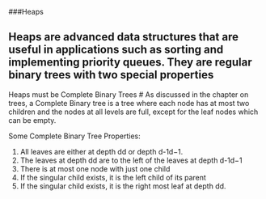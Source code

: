 ###Heaps
## Heaps are advanced data structures that are useful in applications such as sorting and implementing priority queues. They are regular binary trees with two special properties

Heaps must be Complete Binary Trees #
As discussed in the chapter on trees, a Complete Binary tree is a tree where each node has at most two children and the nodes at all levels are full, except for the leaf nodes which can be empty.

Some Complete Binary Tree Properties:

1. All leaves are either at depth dd or depth d-1d−1.
2. The leaves at depth dd are to the left of the leaves at depth d-1d−1
3. There is at most one node with just one child
4. If the singular child exists, it is the left child of its parent
5. If the singular child exists, it is the right most leaf at depth dd.
